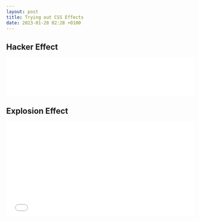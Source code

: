 ```yaml
---
layout: post
title: Trying out CSS Effects
date: 2023-01-28 02:28 +0100
---
```


## Hacker Effect

<iframe
    src="{% link effects/hacker.html %}"
    style="width:100%; aspect-ratio: 5;"
    frameborder="0"
    scrolling="no"
></iframe>

## Explosion Effect

<iframe
    src="{% link effects/explosion.html %}"
    style="width: 100%; aspect-ratio: 2; display: block; margin: auto;"
    frameborder="0"
    scrolling="no"
></iframe>